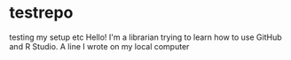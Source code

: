 # testrepo
testing my setup etc
Hello!
I'm a librarian trying to learn how to use GitHub and R Studio. 
A line I wrote on my local computer

